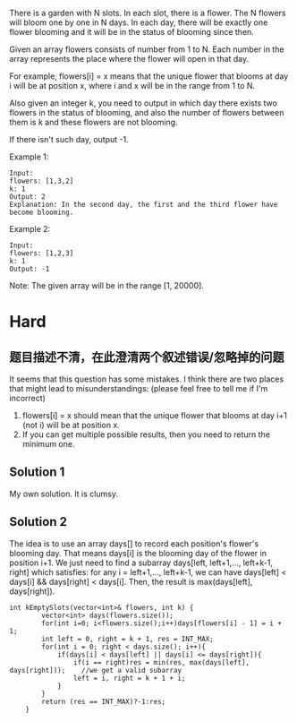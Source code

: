 There is a garden with N slots. In each slot, there is a flower. The N flowers will bloom one by one in N days. In each day, there will be exactly one flower blooming and it will be in the status of blooming since then.

Given an array flowers consists of number from 1 to N. Each number in the array represents the place where the flower will open in that day.

For example, flowers[i] = x means that the unique flower that blooms at day i will be at position x, where i and x will be in the range from 1 to N.

Also given an integer k, you need to output in which day there exists two flowers in the status of blooming, and also the number of flowers between them is k and these flowers are not blooming.

If there isn't such day, output -1.

Example 1:

	Input: 
	flowers: [1,3,2]
	k: 1
	Output: 2
	Explanation: In the second day, the first and the third flower have become blooming.

Example 2:

	Input: 
	flowers: [1,2,3]
	k: 1
	Output: -1

Note:
The given array will be in the range [1, 20000].

# Hard

## 题目描述不清，在此澄清两个叙述错误/忽略掉的问题
It seems that this question has some mistakes. I think there are two places that might lead to misunderstandings: (please feel free to tell me if I'm incorrect)

1. flowers[i] = x should mean that the unique flower that blooms at day i+1 (not i) will be at position x.
2. If you can get multiple possible results, then you need to return the minimum one.

## Solution 1

My own solution. It is clumsy.

## Solution 2

The idea is to use an array days[] to record each position's flower's blooming day. That means days[i] is the blooming day of the flower in position i+1. We just need to find a subarray days[left, left+1,..., left+k-1, right] which satisfies: for any i = left+1,..., left+k-1, we can have days[left] < days[i] && days[right] < days[i]. Then, the result is max(days[left], days[right]).

	int kEmptySlots(vector<int>& flowers, int k) {
	        vector<int> days(flowers.size());
	        for(int i=0; i<flowers.size();i++)days[flowers[i] - 1] = i + 1;
	        int left = 0, right = k + 1, res = INT_MAX;
	        for(int i = 0; right < days.size(); i++){
	            if(days[i] < days[left] || days[i] <= days[right]){   
	                if(i == right)res = min(res, max(days[left], days[right]));    //we get a valid subarray
	                left = i, right = k + 1 + i;
	            }
	        }
	        return (res == INT_MAX)?-1:res;
	    }